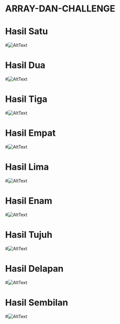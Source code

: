 # ARRAY-DAN-CHALLENGE
# Hasil Satu
#![AltText](https://github.com/sabrinaamelia07/ARRAY-DAN-CHALLENGE/blob/master/Capture%201%20praktikum%20array.PNG "Hasil Satu")
# Hasil Dua
#![AltText](https://github.com/sabrinaamelia07/ARRAY-DAN-CHALLENGE/blob/master/Capture%20array%20jumlah%20hari.PNG "Hasil Dua")
# Hasil Tiga
#![AltText](https://github.com/sabrinaamelia07/ARRAY-DAN-CHALLENGE/blob/master/Capture%20array%20multi%20dimen%201.PNG "Hasil Tiga")
# Hasil Empat
#![AltText](https://github.com/sabrinaamelia07/ARRAY-DAN-CHALLENGE/blob/master/Capture%20array%20multidimen2.PNG "Hasil Empat")
# Hasil Lima
#![AltText](https://github.com/sabrinaamelia07/ARRAY-DAN-CHALLENGE/blob/master/Capture%20array%20nilai%20ujian%20siswa.PNG "Hasil Lima")
# Hasil Enam
#![AltText](https://github.com/sabrinaamelia07/ARRAY-DAN-CHALLENGE/blob/master/Capture%20array%20praktikum%202.1.PNG "Hasil Enam")
# Hasil Tujuh
#![AltText](https://github.com/sabrinaamelia07/ARRAY-DAN-CHALLENGE/blob/master/Capture%20challenge%20array.PNG "Hasil Tujuh")
# Hasil Delapan
#![AltText](https://github.com/sabrinaamelia07/ARRAY-DAN-CHALLENGE/blob/master/Capture%20praktikum%201%20array.PNG "Hasil Delapan")
# Hasil Sembilan
#![AltText](https://github.com/sabrinaamelia07/ARRAY-DAN-CHALLENGE/blob/master/Capture%20praktikum%202%20array.PNG "Hasil Sembilan")
